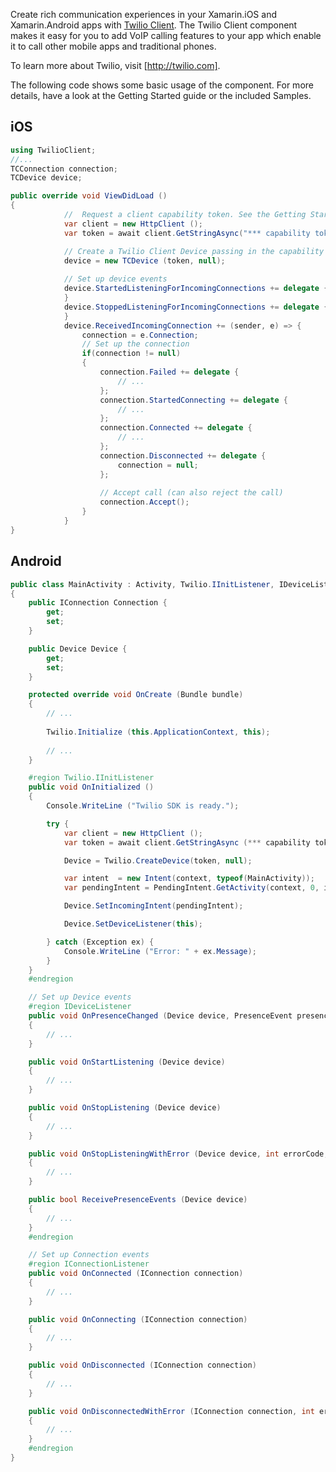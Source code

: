 Create rich communication experiences in your Xamarin.iOS and Xamarin.Android apps with [Twilio Client](http://twilio.com/client). The Twilio Client component makes it easy for you to add VoIP calling features to your app which enable it to call other mobile apps and traditional phones.

To learn more about Twilio, visit [http://twilio.com].

The following code shows some basic usage of the component. For more details, have a look at the Getting Started guide or the included Samples.

## iOS

```csharp
using TwilioClient;
//...
TCConnection connection;
TCDevice device;

public override void ViewDidLoad ()
{
			//  Request a client capability token. See the Getting Started guide for details on setting up the server code for the capability token.
			var client = new HttpClient ();
			var token = await client.GetStringAsync("*** capability token url ***");

			// Create a Twilio Client Device passing in the capability token.
			device = new TCDevice (token, null);
			
			// Set up device events
			device.StartedListeningForIncomingConnections += delegate {
			}
			device.StoppedListeningForIncomingConnections += delegate {
			}
			device.ReceivedIncomingConnection += (sender, e) => {
				connection = e.Connection;
				// Set up the connection
				if(connection != null)
				{
					connection.Failed += delegate {
						// ...
					};
					connection.StartedConnecting += delegate {
						// ...
					};
					connection.Connected += delegate {
						// ...
					};
					connection.Disconnected += delegate {
						connection = null;
					};
					
					// Accept call (can also reject the call)
					connection.Accept();
				}
			}
}
```

## Android
``` csharp
public class MainActivity : Activity, Twilio.IInitListener, IDeviceListener, IConnectionListener
{
	public IConnection Connection {
		get;
		set;
	}

	public Device Device {
		get;
		set;
	}

	protected override void OnCreate (Bundle bundle)
	{
		// ...
		
		Twilio.Initialize (this.ApplicationContext, this);
		
		// ...
	}

	#region Twilio.IInitListener
	public void OnInitialized ()
	{
		Console.WriteLine ("Twilio SDK is ready.");

		try {
			var client = new HttpClient ();
			var token = await client.GetStringAsync (*** capability token url ***);

			Device = Twilio.CreateDevice(token, null);

			var intent  = new Intent(context, typeof(MainActivity));
			var pendingIntent = PendingIntent.GetActivity(context, 0, intent, PendingIntentFlags.UpdateCurrent);

			Device.SetIncomingIntent(pendingIntent);

			Device.SetDeviceListener(this);

		} catch (Exception ex) {
			Console.WriteLine ("Error: " + ex.Message);
		}
	}
	#endregion

	// Set up Device events
	#region IDeviceListener
	public void OnPresenceChanged (Device device, PresenceEvent presenceEvent)
	{
		// ...
	}

	public void OnStartListening (Device device)
	{
		// ...
	}

	public void OnStopListening (Device device)
	{
		// ...
	}

	public void OnStopListeningWithError (Device device, int errorCode, string errorMessage)
	{
		// ...
	}

	public bool ReceivePresenceEvents (Device device)
	{
		// ...
	}
	#endregion

	// Set up Connection events
	#region IConnectionListener
	public void OnConnected (IConnection connection)
	{
		// ...
	}

	public void OnConnecting (IConnection connection)
	{
		// ...
	}

	public void OnDisconnected (IConnection connection)
	{
		// ...
	}

	public void OnDisconnectedWithError (IConnection connection, int errorCode, string errorMessage)
	{
		// ...
	}
	#endregion
}
```
